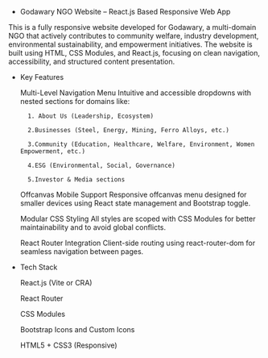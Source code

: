 - Godawary NGO Website – React.js Based Responsive Web App

This is a fully responsive website developed for Godawary, a multi-domain NGO that actively contributes to community welfare, industry development, environmental sustainability, and empowerment initiatives. The website is built using HTML, CSS Modules, and React.js, focusing on clean navigation, accessibility, and structured content presentation.
- Key Features

    Multi-Level Navigation Menu
    Intuitive and accessible dropdowns with nested sections for domains like:

        1. About Us (Leadership, Ecosystem)

        2.Businesses (Steel, Energy, Mining, Ferro Alloys, etc.)

        3.Community (Education, Healthcare, Welfare, Environment, Women Empowerment, etc.)

        4.ESG (Environmental, Social, Governance)

        5.Investor & Media sections

    Offcanvas Mobile Support
    Responsive offcanvas menu designed for smaller devices using React state management and Bootstrap toggle.

    Modular CSS Styling
    All styles are scoped with CSS Modules for better maintainability and to avoid global conflicts.

    React Router Integration
    Client-side routing using react-router-dom for seamless navigation between pages.

- Tech Stack

    React.js (Vite or CRA)

    React Router

    CSS Modules

    Bootstrap Icons and Custom Icons

    HTML5 + CSS3 (Responsive)
